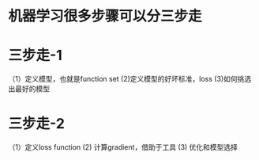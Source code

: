 # 机器学习很多步骤可以分三步走

# 三步走-1
（1）定义模型，也就是function set
 (2)定义模型的好坏标准，loss
 (3)如何挑选出最好的模型

# 三步走-2
 （1）定义loss function
  (2) 计算gradient，借助于工具
  (3) 优化和模型选择
